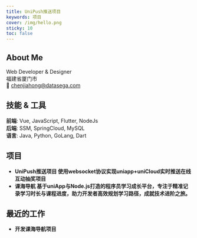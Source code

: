```yaml
---
title: UniPush推送项目
keywords: 项目
cover: /img/hello.png
sticky: 10
toc: false
---
```


## About Me
Web Developer & Designer  
福建省厦门市  
📧 chenjiahong@datasega.com  

## 技能 & 工具

**前端**: Vue, JavaScript, Flutter, NodeJs  
**后端**: SSM, SpringCloud, MySQL  
**语言**: Java, Python, GoLang, Dart  

## 项目

- **UniPush推送项目 使用websocket协议实现uniapp+uniCloud实时推送在线互动抽奖项目**
- **课海导航 基于uniApp与Node.js打造的程序员学习成长平台，专注于精准记录学习时长与课程进度，助力开发者高效规划学习路径，成就技术进阶之旅。**  

## 最近的工作

- **开发课海导航项目**  
  
